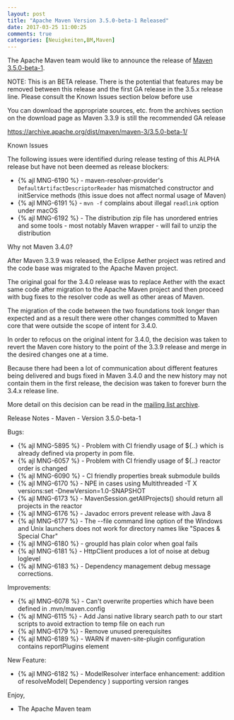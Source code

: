 ```yaml
---
layout: post
title: "Apache Maven Version 3.5.0-beta-1 Released"
date: 2017-03-25 11:00:25
comments: true
categories: [Neuigkeiten,BM,Maven]
---
```

The Apache Maven team would like to announce the release of [Maven 3.5.0-beta-1](http://maven.apache.org/).

NOTE: This is an BETA release. There is the potential that features may be
removed between this release and the first GA release in the 3.5.x release
line.
Please consult the Known Issues section below before use

You can download the appropriate sources, etc. from the archives section on
the download page as Maven 3.3.9 is still the recommended GA release

https://archive.apache.org/dist/maven/maven-3/3.5.0-beta-1/

Known Issues

The following issues were identified during release testing of this ALPHA
release but have not been deemed as release blockers:

* {% ajl MNG-6190 %} - maven-resolver-provider's `DefaultArtifactDescriptorReader` has mismatched constructor and initService methods (this issue does not affect normal usage of Maven)
* {% ajl MNG-6191 %} - `mvn -f` complains about illegal `readlink` option under macOS
* {% ajl MNG-6192 %} - The distribution zip file has unordered entries and some tools - most notably Maven wrapper - will fail to unzip the distribution

Why not Maven 3.4.0?

After Maven 3.3.9 was released, the Eclipse Aether project was retired and
the code base was migrated to the Apache Maven project.

The original goal for the 3.4.0 release was to replace Aether with the
exact same code after migration to the Apache Maven project and then
proceed with bug fixes to the resolver code as well as other areas of Maven.

The migration of the code between the two foundations took longer than
expected and as a result there were other changes committed to Maven core
that were outside the scope of intent for 3.4.0.

In order to refocus on the original intent for 3.4.0, the decision was
taken to revert the Maven core history to the point of the 3.3.9 release
and merge in the desired changes one at a time.

Because there had been a lot of communication about different features
being delivered and bugs fixed in Maven 3.4.0 and the new history may not
contain them in the first release, the decision was taken to forever burn
the 3.4.x release line.

More detail on this decision can be read in the [mailing list archive](
http://www.mail-archive.com/dev@maven.apache.org/msg112103.html).

Release Notes - Maven - Version 3.5.0-beta-1

Bugs:

 * {% ajl MNG-5895 %} - Problem with CI friendly usage of ${..} which is already defined via property in pom file.
 * {% ajl MNG-6057 %} - Problem with CI friendly usage of ${..} reactor order is changed
 * {% ajl MNG-6090 %} - CI friendly properties break submodule builds
 * {% ajl MNG-6170 %} - NPE in cases using Multithreaded -T X versions:set -DnewVersion=1.0-SNAPSHOT
 * {% ajl MNG-6173 %} - MavenSession.getAllProjects() should return all projects in the reactor
 * {% ajl MNG-6176 %} - Javadoc errors prevent release with Java 8
 * {% ajl MNG-6177 %} - The --file command line option of the Windows and Unix launchers does not work for directory names like "Spaces & Special Char"
 * {% ajl MNG-6180 %} - groupId has plain color when goal fails
 * {% ajl MNG-6181 %} - HttpClient produces a lot of noise at debug loglevel
 * {% ajl MNG-6183 %} - Dependency management debug message corrections.

Improvements:

 * {% ajl MNG-6078 %} - Can't overwrite properties which have been defined in .mvn/maven.config
 * {% ajl MNG-6115 %} - Add Jansi native library search path to our start scripts to avoid extraction to temp file on each run
 * {% ajl MNG-6179 %} - Remove unused prerequisites
 * {% ajl MNG-6189 %} - WARN if maven-site-plugin configuration contains reportPlugins element

New Feature:

 * {% ajl MNG-6182 %} - ModelResolver interface enhancement: addition of
resolveModel( Dependency ) supporting version ranges


Enjoy,

- The Apache Maven team

